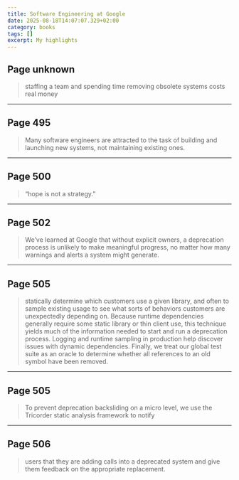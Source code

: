 ```yaml
---
title: Software Engineering at Google
date: 2025-08-18T14:07:07.329+02:00
category: books
tags: []
excerpt: My highlights
---
```


## Page unknown

> staffing a team and spending time removing obsolete systems costs real money


----
## Page 495

> Many software engineers are attracted to the task of building and launching new systems, not maintaining existing ones.


----
## Page 500

> “hope is not a strategy.”


----
## Page 502

> We’ve learned at Google that without explicit owners, a deprecation process is unlikely to make meaningful progress, no matter how many warnings and alerts a system might generate.


----
## Page 505

> statically determine which customers use a given library, and often to sample existing usage to see what sorts of behaviors customers are unexpectedly depending on. Because runtime dependencies generally require some static library or thin client use, this technique yields much of the information needed to start and run a deprecation process. Logging and runtime sampling in production help discover issues with dynamic dependencies. Finally, we treat our global test suite as an oracle to determine whether all references to an old symbol have been removed.


----
## Page 505

> To prevent deprecation backsliding on a micro level, we use the Tricorder static analysis framework to notify


----
## Page 506

> users that they are adding calls into a deprecated system and give them feedback on the appropriate replacement.

